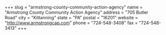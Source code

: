 +++
slug = "armstrong-county-community-action-agency"
name = "Armstrong County Community Action Agency"
address = "705 Butler Road"
city = "Kittanning"
state = "PA"
postal = "16201"
website = "http://www.armstrongcap.com"
phone = "724-548-3408"
fax = "724-548-3413"
+++
